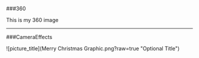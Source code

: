 
###360

This is my 360 image
<script src="//360.vizor.io/scripts/embed.js" data-vizorurl="https://360.vizor.io/embed/v/axgj" ></script>

***
###CameraEffects


![picture_title](Merry Christmas Graphic.png?raw=true "Optional Title")

